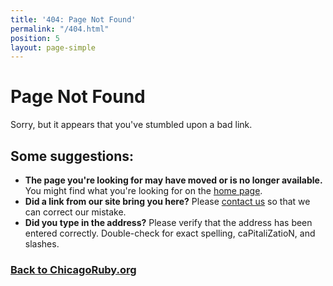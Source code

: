 ```yaml
---
title: '404: Page Not Found'
permalink: "/404.html"
position: 5
layout: page-simple
---
```


# Page Not Found

Sorry, but it appears that you've stumbled upon a bad link.

## Some suggestions:

* **The page you're looking for may have moved or is no longer available.** You
might find what you're looking for on the [home page](/).
* **Did a link from our site bring you here?** Please [contact us](/#contact) so
that we can correct our mistake.
* **Did you type in the address?** Please verify that the address has been entered
correctly. Double-check for exact spelling, caPitaliZatioN, and slashes.

### [Back to ChicagoRuby.org](/)
